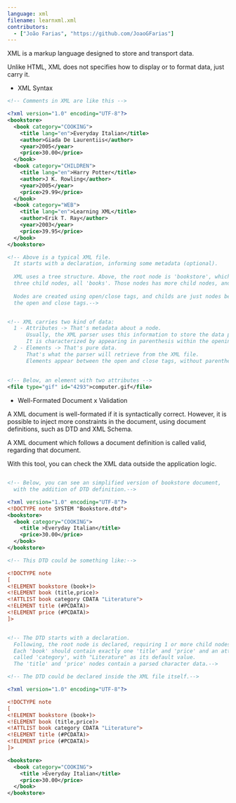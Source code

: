 ```yaml
---
language: xml
filename: learnxml.xml
contributors:
  - ["João Farias", "https://github.com/JoaoGFarias"]
---
```


XML is a markup language designed to store and transport data.

Unlike HTML, XML does not specifies how to display or to format data, just carry it.

* XML Syntax

```xml
<!-- Comments in XML are like this -->

<?xml version="1.0" encoding="UTF-8"?>
<bookstore>
  <book category="COOKING">
    <title lang="en">Everyday Italian</title>
    <author>Giada De Laurentiis</author>
    <year>2005</year>
    <price>30.00</price>
  </book>
  <book category="CHILDREN">
    <title lang="en">Harry Potter</title>
    <author>J K. Rowling</author>
    <year>2005</year>
    <price>29.99</price>
  </book>
  <book category="WEB">
    <title lang="en">Learning XML</title>
    <author>Erik T. Ray</author>
    <year>2003</year>
    <price>39.95</price>
  </book>
</bookstore>

<!-- Above is a typical XML file.
  It starts with a declaration, informing some metadata (optional).
  
  XML uses a tree structure. Above, the root node is 'bookstore', which has
  three child nodes, all 'books'. Those nodes has more child nodes, and so on... 
  
  Nodes are created using open/close tags, and childs are just nodes between
  the open and close tags.-->


<!-- XML carries two kind of data:
  1 - Attributes -> That's metadata about a node.
      Usually, the XML parser uses this information to store the data properly.
      It is characterized by appearing in parenthesis within the opening tag
  2 - Elements -> That's pure data.
      That's what the parser will retrieve from the XML file.
      Elements appear between the open and close tags, without parenthesis. -->
      
  
<!-- Below, an element with two attributes -->
<file type="gif" id="4293">computer.gif</file>


```

* Well-Formated Document x Validation

A XML document is well-formated if it is syntactically correct.
However, it is possible to inject more constraints in the document,
using document definitions, such as DTD and  XML Schema.

A XML document which follows a document definition is called valid, 
regarding that document. 

With this tool, you can check the XML data outside the application logic.

```xml

<!-- Below, you can see an simplified version of bookstore document, 
  with the addition of DTD definition.-->

<?xml version="1.0" encoding="UTF-8"?>
<!DOCTYPE note SYSTEM "Bookstore.dtd">
<bookstore>
  <book category="COOKING">
    <title >Everyday Italian</title>
    <price>30.00</price>
  </book>
</bookstore>

<!-- This DTD could be something like:-->

<!DOCTYPE note
[
<!ELEMENT bookstore (book+)>
<!ELEMENT book (title,price)>
<!ATTLIST book category CDATA "Literature">
<!ELEMENT title (#PCDATA)>
<!ELEMENT price (#PCDATA)>
]>


<!-- The DTD starts with a declaration.
  Following, the root node is declared, requiring 1 or more child nodes 'book'.
  Each 'book' should contain exactly one 'title' and 'price' and an attribute
  called 'category', with "Literature" as its default value.
  The 'title' and 'price' nodes contain a parsed character data.-->

<!-- The DTD could be declared inside the XML file itself.-->

<?xml version="1.0" encoding="UTF-8"?>

<!DOCTYPE note
[
<!ELEMENT bookstore (book+)>
<!ELEMENT book (title,price)>
<!ATTLIST book category CDATA "Literature">
<!ELEMENT title (#PCDATA)>
<!ELEMENT price (#PCDATA)>
]>

<bookstore>
  <book category="COOKING">
    <title >Everyday Italian</title>
    <price>30.00</price>
  </book>
</bookstore>


```
      
      
      
